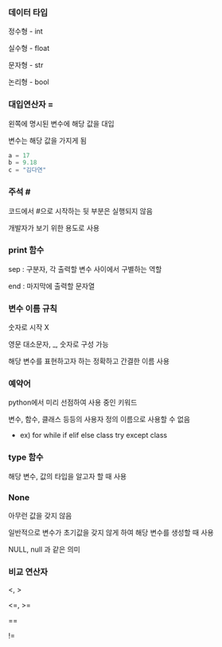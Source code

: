 ### 데이터 타입

정수형 - int

실수형 - float

문자형 - str

논리형 - bool

### 대입연산자 =

왼쪽에 명시된 변수에 해당 값을 대입

변수는 해당 값을 가지게 됨

```python
a = 17
b = 9.18
c = "김다연"
```

### **주석 #**

코드에서 #으로 시작하는 뒷 부분은 실행되지 않음

개발자가 보기 위한 용도로 사용

### print 함수

sep : 구분자, 각 출력할 변수 사이에서 구별하는 역할

end : 마지막에 출력할 문자열

### **변수 이름 규칙**

숫자로 시작 X

영문 대소문자, \_, 숫자로 구성 가능

해당 변수를 표현하고자 하는 정확하고 간결한 이름 사용

### **예약어**

python에서 미리 선점하여 사용 중인 키워드

변수, 함수, 클래스 등등의 사용자 정의 이름으로 사용할 수 없음

- ex)
  for
  while
  if
  elif
  else
  class
  try
  except
  class

### type 함수

해당 변수, 값의 타입을 알고자 할 때 사용

### **None**

아무런 값을 갖지 않음

일반적으로 변수가 초기값을 갖지 않게 하여 해당 변수를 생성할 때 사용

NULL, null 과 같은 의미

### **비교 연산자**

<, >

<=, >=

==

!=
